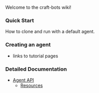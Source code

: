 Welcome to the craft-bots wiki!

### Quick Start

How to clone and run with a default agent.

### Creating an agent

- links to tutorial pages

### Detailed Documentation

- [Agent API](Agent-API)
  - [Resources](Resources)